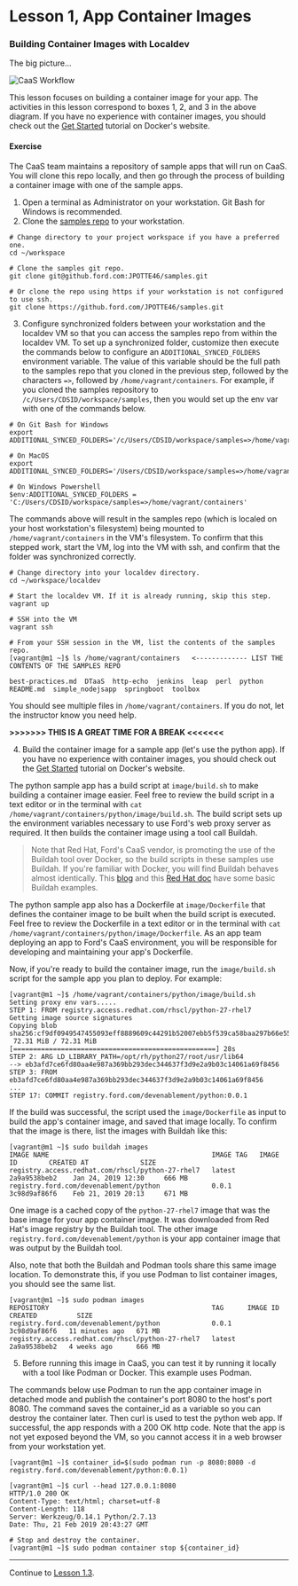 # Lesson 1, App Container Images

### Building Container Images with Localdev

The big picture...

![CaaS Workflow](https://github.ford.com/Containers/localdev/blob/master/docs/images/CaaS-LocalDev.png)

This lesson focuses on building a container image for your app. The activities in this lesson correspond to boxes 1, 2, and 3 in the above diagram. If you have no experience with container images, you should check out the [Get Started](https://docs.docker.com/get-started/) tutorial on Docker's website.

#### Exercise

The CaaS team maintains a repository of sample apps that will run on CaaS. You will clone this repo locally, and then go through the process of building a container image with one of the sample apps.

1. Open a terminal as Administrator on your workstation. Git Bash for Windows is recommended.
2. Clone the [samples repo](https://github.ford.com/JPOTTE46/samples) to your workstation.
```
# Change directory to your project workspace if you have a preferred one.
cd ~/workspace

# Clone the samples git repo.
git clone git@github.ford.com:JPOTTE46/samples.git

# Or clone the repo using https if your workstation is not configured to use ssh.
git clone https://github.ford.com/JPOTTE46/samples.git
```
3. Configure synchronized folders between your workstation and the localdev VM so that you can access the samples repo from within the localdev VM. To set up a synchronized folder, customize then execute the commands below to configure an `ADDITIONAL_SYNCED_FOLDERS` environment variable. The value of this variable should be the full path to the samples repo that you cloned in the previous step, followed by the characters `=>`, followed by `/home/vagrant/containers`. For example, if you cloned the samples repository to `/c/Users/CDSID/workspace/samples`, then you would set up the env var with one of the commands below.
```
# On Git Bash for Windows
export ADDITIONAL_SYNCED_FOLDERS='/c/Users/CDSID/workspace/samples=>/home/vagrant/containers'

# On MacOS
export ADDITIONAL_SYNCED_FOLDERS='/Users/CDSID/workspace/samples=>/home/vagrant/containers'

# On Windows Powershell
$env:ADDITIONAL_SYNCED_FOLDERS = 'C:/Users/CDSID/workspace/samples=>/home/vagrant/containers'
```
The commands above will result in the samples repo (which is localed on your host workstation's filesystem) being mounted to `/home/vagrant/containers` in the VM's filesystem. To confirm that this stepped work, start the VM, log into the VM with ssh, and confirm that the folder was synchronized correctly.

```
# Change directory into your localdev directory.
cd ~/workspace/localdev

# Start the localdev VM. If it is already running, skip this step.
vagrant up

# SSH into the VM
vagrant ssh

# From your SSH session in the VM, list the contents of the samples repo.
[vagrant@m1 ~]$ ls /home/vagrant/containers   <------------- LIST THE CONTENTS OF THE SAMPLES REPO

best-practices.md  DTaaS  http-echo  jenkins  leap  perl  python  README.md  simple_nodejsapp  springboot  toolbox
```
You should see multiple files in `/home/vagrant/containers`. If you do not, let the instructor know you need help.

**>>>>>>> THIS IS A GREAT TIME FOR A BREAK <<<<<<<**

<!--
If the VM was already running before you set the ADDITIONAL_SYNCED_FOLDERS env var, then restart it so it will pick up the settings.

If you already started the localdev VM before creating the env var for synced folders, you may find `/home/vagrant/containers` is empty. In that case, exit out of ssh and reload the VM with `vagrant reload` so the synced folders will take effect. If that still does not work, then do a `vagrant destroy`, `vagrant update`, `vagrant prune`, and `vagrant up` which will rebuild the VM from scratch.
-->


   
4. Build the container image for a sample app (let's use the python app). If you have no experience with container images, you should check out the [Get Started](https://docs.docker.com/get-started/) tutorial on Docker's website.

The python sample app has a build script at `image/build.sh` to make building a container image easier. Feel free to review the build script in a text editor or in the terminal with `cat /home/vagrant/containers/python/image/build.sh`. The build script sets up the environment variables necessary to use Ford's web proxy server as required. It then builds the container image using a tool call Buildah.

> Note that Red Hat, Ford's CaaS vendor, is promoting the use of the Buildah tool over Docker, so the build scripts in these samples use Buildah. If you're familiar with Docker, you will find Buildah behaves almost identically. This [blog](https://www.projectatomic.io/blog/2017/11/getting-started-with-buildah/) and this [Red Hat doc](https://access.redhat.com/documentation/en-us/red_hat_enterprise_linux/8-beta/html/building_running_and_managing_containers/building-container-images-with-buildah_building-running-and-managing-containers) have some basic Buildah examples.

The python sample app also has a Dockerfile at `image/Dockerfile` that defines the container image to be built when the build script is executed. Feel free to review the Dockerfile in a text editor or in the terminal with `cat /home/vagrant/containers/python/image/Dockerfile`. As an app team deploying an app to Ford's CaaS environment, you will be responsible for developing and maintaining your app's Dockerfile.

Now, if you're ready to build the container image, run the `image/build.sh` script for the sample app you plan to deploy. For example:

```
[vagrant@m1 ~]$ /home/vagrant/containers/python/image/build.sh
Setting proxy env vars.....
STEP 1: FROM registry.access.redhat.com/rhscl/python-27-rhel7
Getting image source signatures
Copying blob sha256:cf9df0949547455093eff8889609c44291b52007ebb5f539ca58baa297b66e55
 72.31 MiB / 72.31 MiB [===================================================] 28s
STEP 2: ARG LD_LIBRARY_PATH=/opt/rh/python27/root/usr/lib64
--> eb3afd7ce6fd80aa4e987a369bb293dec344637f3d9e2a9b03c14061a69f8456
STEP 3: FROM eb3afd7ce6fd80aa4e987a369bb293dec344637f3d9e2a9b03c14061a69f8456
...
STEP 17: COMMIT registry.ford.com/devenablement/python:0.0.1
```

If the build was successful, the script used the `image/Dockerfile` as input to build the app's container image, and saved that image locally. To confirm that the image is there, list the images with Buildah like this:
 
```
[vagrant@m1 ~]$ sudo buildah images
IMAGE NAME                                         IMAGE TAG   IMAGE ID        CREATED AT             SIZE
registry.access.redhat.com/rhscl/python-27-rhel7   latest      2a9a9538beb2    Jan 24, 2019 12:30     666 MB
registry.ford.com/devenablement/python             0.0.1       3c98d9af86f6    Feb 21, 2019 20:13     671 MB
```

One image is a cached copy of the `python-27-rhel7` image that was the base image for your app container image. It was downloaded from Red Hat's image registry by the Buildah tool. The other image `registry.ford.com/devenablement/python` is your app container image that was output by the Buildah tool.

Also, note that both the Buildah and Podman tools share this same image location. To demonstrate this, if you use Podman to list container images, you should see the same list.

```
[vagrant@m1 ~]$ sudo podman images
REPOSITORY                                         TAG      IMAGE ID       CREATED          SIZE
registry.ford.com/devenablement/python             0.0.1    3c98d9af86f6   11 minutes ago   671 MB
registry.access.redhat.com/rhscl/python-27-rhel7   latest   2a9a9538beb2   4 weeks ago      666 MB
```

5. Before running this image in CaaS, you can test it by running it locally with a tool like Podman or Docker. This example uses Podman.

The commands below use Podman to run the app container image in detached mode and publish the container's port 8080 to the host's port 8080. The command saves the container_id as a variable so you can destroy the container later. Then curl is used to test the python web app. If successful, the app responds with a 200 OK http code. Note that the app is not yet exposed beyond the VM, so you cannot access it in a web browser from your workstation yet.

```
[vagrant@m1 ~]$ container_id=$(sudo podman run -p 8080:8080 -d registry.ford.com/devenablement/python:0.0.1)

[vagrant@m1 ~]$ curl --head 127.0.0.1:8080
HTTP/1.0 200 OK
Content-Type: text/html; charset=utf-8
Content-Length: 118
Server: Werkzeug/0.14.1 Python/2.7.13
Date: Thu, 21 Feb 2019 20:43:27 GMT

# Stop and destroy the container.
[vagrant@m1 ~]$ sudo podman container stop ${container_id}
```

---  

Continue to [Lesson 1.3](./lesson1.3.md).
